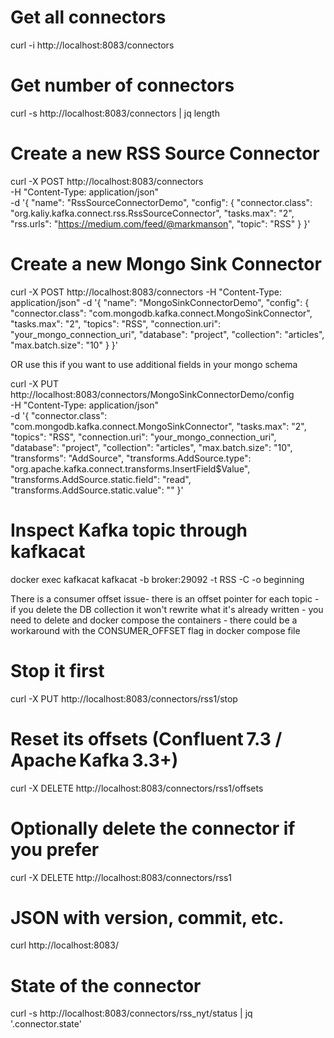 # Get all connectors
curl -i http://localhost:8083/connectors
# Get number of connectors 
curl -s http://localhost:8083/connectors | jq length
# Create a new RSS Source Connector 
curl -X POST http://localhost:8083/connectors \
     -H "Content-Type: application/json" \
     -d '{
           "name": "RssSourceConnectorDemo",
           "config": {
             "connector.class": "org.kaliy.kafka.connect.rss.RssSourceConnector",
             "tasks.max": "2",
             "rss.urls": "https://medium.com/feed/@markmanson",
             "topic": "RSS"
           }
         }'

# Create a new Mongo Sink Connector           
curl -X POST http://localhost:8083/connectors   -H "Content-Type: application/json"   -d '{
        "name": "MongoSinkConnectorDemo",
        "config": {
          "connector.class": "com.mongodb.kafka.connect.MongoSinkConnector",
          "tasks.max": "2",
          "topics": "RSS",
          "connection.uri": "your_mongo_connection_uri",
          "database": "project",
          "collection": "articles",
          "max.batch.size": "10"
        }
      }'

OR use this if you want to use additional fields in your mongo schema

curl -X PUT \
  http://localhost:8083/connectors/MongoSinkConnectorDemo/config \
  -H "Content-Type: application/json" \
  -d '{
    "connector.class": "com.mongodb.kafka.connect.MongoSinkConnector",
    "tasks.max": "2",
    "topics": "RSS",
    "connection.uri": "your_mongo_connection_uri",
    "database": "project",
    "collection": "articles",
    "max.batch.size": "10",
    "transforms": "AddSource",
    "transforms.AddSource.type": "org.apache.kafka.connect.transforms.InsertField$Value",
    "transforms.AddSource.static.field": "read",
    "transforms.AddSource.static.value": ""
  }'

         
# Inspect Kafka topic through kafkacat
docker exec kafkacat kafkacat     -b broker:29092     -t RSS     -C -o beginning

There is a consumer offset issue- there is an offset pointer for each topic - if you delete the DB collection it won't rewrite what it's already written - you need to delete and docker compose the containers - there could be a workaround with the CONSUMER_OFFSET flag in docker compose file

# Stop it first
curl -X PUT  http://localhost:8083/connectors/rss1/stop
# Reset its offsets (Confluent 7.3 / Apache Kafka 3.3+)
curl -X DELETE http://localhost:8083/connectors/rss1/offsets
# Optionally delete the connector if you prefer
curl -X DELETE http://localhost:8083/connectors/rss1

# JSON with version, commit, etc.
curl http://localhost:8083/     

# State of the connector
curl -s http://localhost:8083/connectors/rss_nyt/status | jq '.connector.state'

